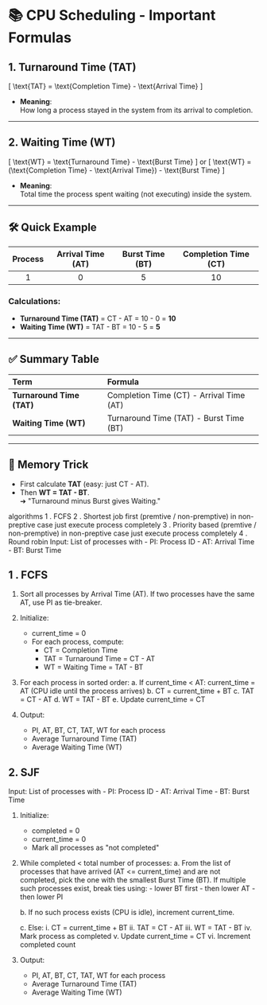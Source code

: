 
# 📚 CPU Scheduling - Important Formulas

## 1. Turnaround Time (TAT)

\[
\text{TAT} = \text{Completion Time} - \text{Arrival Time}
\]

- **Meaning**:  
  How long a process stayed in the system from its arrival to completion.

---

## 2. Waiting Time (WT)

\[
\text{WT} = \text{Turnaround Time} - \text{Burst Time}
\]
or
\[
\text{WT} = (\text{Completion Time} - \text{Arrival Time}) - \text{Burst Time}
\]

- **Meaning**:  
  Total time the process spent waiting (not executing) inside the system.

---

## 🛠 Quick Example

| Process | Arrival Time (AT) | Burst Time (BT) | Completion Time (CT) |
|:-------:|:-----------------:|:---------------:|:--------------------:|
|    1    |        0           |        5        |          10          |

### Calculations:
- **Turnaround Time (TAT)** = CT - AT = 10 - 0 = **10**
- **Waiting Time (WT)** = TAT - BT = 10 - 5 = **5**

---

## ✅ Summary Table

| Term | Formula |
|:----|:--------|
| **Turnaround Time (TAT)** | Completion Time (CT) - Arrival Time (AT) |
| **Waiting Time (WT)** | Turnaround Time (TAT) - Burst Time (BT) |

---

## 🎯 Memory Trick
- First calculate **TAT** (easy: just CT - AT).
- Then **WT = TAT - BT**.  
  ➔ "Turnaround minus Burst gives Waiting."

algorithms
1 . FCFS
2 . Shortest job first (premtive / non-premptive) in non-preptive case just execute process completely
3 . Priority based (premtive / non-premptive) in non-preptive case just execute process completely
4 . Round robin
Input: List of processes with 
       - PI: Process ID 
       - AT: Arrival Time 
       - BT: Burst Time
## 1 . FCFS
1. Sort all processes by Arrival Time (AT).
   If two processes have the same AT, use PI as tie-breaker.

2. Initialize:
   - current_time = 0
   - For each process, compute:
     - CT  = Completion Time
     - TAT = Turnaround Time = CT - AT
     - WT  = Waiting Time = TAT - BT

3. For each process in sorted order:
   a. If current_time < AT:
         current_time = AT   (CPU idle until the process arrives)
   b. CT = current_time + BT
   c. TAT = CT - AT
   d. WT = TAT - BT
   e. Update current_time = CT

4. Output:
   - PI, AT, BT, CT, TAT, WT for each process
   - Average Turnaround Time (TAT)
   - Average Waiting Time (WT)
## 2. SJF
Input: List of processes with 
       - PI: Process ID 
       - AT: Arrival Time 
       - BT: Burst Time

1. Initialize:
   - completed = 0
   - current_time = 0
   - Mark all processes as "not completed"

2. While completed < total number of processes:
   a. From the list of processes that have arrived (AT <= current_time) and are not completed,
      pick the one with the smallest Burst Time (BT).
      If multiple such processes exist, break ties using:
         - lower BT first
         - then lower AT
         - then lower PI

   b. If no such process exists (CPU is idle), increment current_time.

   c. Else:
      i.   CT = current_time + BT
      ii.  TAT = CT - AT
      iii. WT = TAT - BT
      iv.  Mark process as completed
      v.   Update current_time = CT
      vi.  Increment completed count

3. Output:
   - PI, AT, BT, CT, TAT, WT for each process
   - Average Turnaround Time (TAT)
   - Average Waiting Time (WT)

